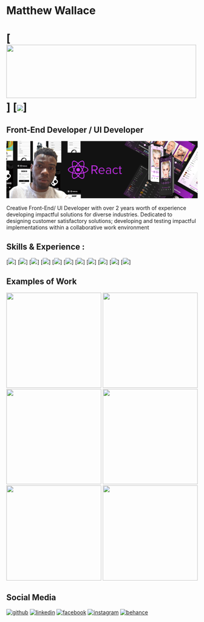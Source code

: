 
<h1 font-size='100px'>Matthew Wallace<h1>
[<img src='https://i.pinimg.com/originals/3a/57/52/3a5752e99cb6915a1f3b8bad68b3582a.gif' width='500px' height="140"/>]  [<img src='https://raw.githubusercontent.com/innng/innng/master/assets/kyubey.gif' width='150px'/>] 


## Front-End Developer / UI Developer
![Front-End Developer / UI Developer](https://github.com/matthewowallace/matthewowallace/blob/main/git%20cover.png)

Creative Front-End/ UI Developer with over 2 years worth of experience developing impactful solutions for diverse industries. Dedicated to designing customer satisfactory solutions; developing and testing impactful implementations within a collaborative work environment

## Skills & Experience : 
[<img src="https://camo.githubusercontent.com/533da8800843b57b91a3227ce7d151ca865a0eeaae675715e209c0092314fa96/68747470733a2f2f696d672e736869656c64732e696f2f62616467652f2d52656163742d3435623864383f7374796c653d666c61742d737175617265266c6f676f3d7265616374266c6f676f436f6c6f723d7768697465"/>]
[<img src="https://camo.githubusercontent.com/0c3a16a22ae058cfe38a06dc9ea16404cf006409262f547c9ccfa3ec8b30f71e/68747470733a2f2f696d672e736869656c64732e696f2f62616467652f2d48544d4c352d4533344632363f7374796c653d666c61742d737175617265266c6f676f3d68746d6c35266c6f676f436f6c6f723d7768697465"/>]
[<img src="https://camo.githubusercontent.com/7f8b6716845b5d9cd69f8ce04e587bb955f45040549f33cbd5e9baf464ae5e7e/68747470733a2f2f696d672e736869656c64732e696f2f62616467652f2d4e6573744a732d6561323834353f7374796c653d666c61742d737175617265266c6f676f3d6e6573746a73266c6f676f436f6c6f723d7768697465"/>]
[<img src="https://camo.githubusercontent.com/1e50ab849e8c196ea962ac3b966a15924234879eeb85f9dd0e0431e43a145b43/68747470733a2f2f696d672e736869656c64732e696f2f62616467652f2d4e504d2d4342333833373f7374796c653d666c61742d737175617265266c6f676f3d6e706d266c6f676f436f6c6f723d7768697465"/>]
[<img src="https://camo.githubusercontent.com/5ffd853b0824728d0a8ce1f5dd3634891bb73fe5c560b423eb45c0e34be4581c/68747470733a2f2f696d672e736869656c64732e696f2f62616467652f2d52656475782d3736344142433f7374796c653d666c61742d737175617265266c6f676f3d7265647578266c6f676f436f6c6f723d7768697465"/>]
[<img src="https://camo.githubusercontent.com/5ffd853b0824728d0a8ce1f5dd3634891bb73fe5c560b423eb45c0e34be4581c/68747470733a2f2f696d672e736869656c64732e696f2f62616467652f2d52656475782d3736344142433f7374796c653d666c61742d737175617265266c6f676f3d7265647578266c6f676f436f6c6f723d7768697465"/>]
[<img src="https://camo.githubusercontent.com/6f71b989e6d32eda6a2291e89b3f5cd9eed18c2ccbf20d6fb9a7565f2d39e190/68747470733a2f2f696d672e736869656c64732e696f2f62616467652f2d50726574746965722d4637423933453f7374796c653d666c61742d737175617265266c6f676f3d7072657474696572266c6f676f436f6c6f723d7768697465"/>]
[<img src="https://camo.githubusercontent.com/df9a415742879e049b994a440b13cdc2333bbafc7635a958968e93a25c038f2f/68747470733a2f2f696d672e736869656c64732e696f2f62616467652f5675652532306a732d3335343935453f7374796c653d666f722d7468652d6261646765266c6f676f3d767565646f746a73266c6f676f436f6c6f723d344643303844"/>]
[<img src="https://camo.githubusercontent.com/044d432f3aa4312c01432feee15d783a42c73ed3e6180ea6d92441b4dd4e80af/68747470733a2f2f696d672e736869656c64732e696f2f62616467652f4761747362792d3636333339393f7374796c653d666f722d7468652d6261646765266c6f676f3d676174736279266c6f676f436f6c6f723d7768697465" />]
[<img src="https://camo.githubusercontent.com/1c60295c7efc9d28d2d9f8f6e7c8f2324db9b2a4b58b5092b584cecdf630dcc7/68747470733a2f2f696d672e736869656c64732e696f2f62616467652f6e7578742532306a732d3030433538453f7374796c653d666f722d7468652d6261646765266c6f676f3d6e757874646f746a73266c6f676f436f6c6f723d7768697465" />]
[<img src="https://camo.githubusercontent.com/c5348b2ca69dde247e3d291e93a3417f35f5c1bb35cae8ef745ad81075c39112/68747470733a2f2f696d672e736869656c64732e696f2f62616467652f556e6974792d3130303030303f7374796c653d666f722d7468652d6261646765266c6f676f3d756e697479266c6f676f436f6c6f723d7768697465" />]

## Examples of Work

<span>
<img src="https://scontent.fktp2-1.fna.fbcdn.net/v/t1.6435-9/s600x600/162218497_3958251194241405_1024333494781576987_n.jpg?_nc_cat=109&ccb=1-5&_nc_sid=730e14&_nc_ohc=UZJEe5rRD0QAX_CL_7B&_nc_ht=scontent.fktp2-1.fna&oh=00_AT8zbEqr0PN6pbntPeYMLzCB1mdVLcrY94KrkAptKPvchA&oe=62254768" width="250" height="250"/>

<img src="https://scontent.fktp2-1.fna.fbcdn.net/v/t1.6435-9/p600x600/204995871_4257745990958589_2543811449373770488_n.jpg?_nc_cat=101&ccb=1-5&_nc_sid=730e14&_nc_ohc=JhMZlC7FkuoAX_p_oxV&_nc_ht=scontent.fktp2-1.fna&oh=00_AT8_3ej3doA0peyD0moWjpH2f2WRcOTpzL9HSEBa_8Xh6w&oe=6224245B" width="250" height="250"/>

<img src="https://scontent.fktp2-1.fna.fbcdn.net/v/t1.6435-9/s600x600/161740401_3957993044267220_5306126495439312304_n.jpg?_nc_cat=111&ccb=1-5&_nc_sid=730e14&_nc_ohc=DXTBTInF4eMAX-HbDUj&tn=ffRstH0O3UpE2nhN&_nc_ht=scontent.fktp2-1.fna&oh=00_AT-4uJ9UXXA1s-CrJdmibA9tgYIBiTTDBN2zlNOlM_s1ww&oe=6223AC99" width="250" height="250"/>
  
<img src="https://github.com/matthewowallace/matthewowallace/blob/main/10.png" width="250" height="250"/>
  
<img src="https://github.com/matthewowallace/matthewowallace/blob/main/5.png" width="250" height="250" />
  
<img src="https://scontent.fktp2-1.fna.fbcdn.net/v/t1.6435-9/p180x540/168845845_4017638394969351_3174487645314005311_n.jpg?_nc_cat=111&ccb=1-5&_nc_sid=730e14&_nc_ohc=zUSOT-Ye11YAX_ehli8&_nc_ht=scontent.fktp2-1.fna&oh=00_AT8e43p7IcARRXwmMwAYAyFtbBfpCHmDDD3qh_rk5_7x1w&oe=6224CB56" width="250" height="250" />
<span/>

 ## Social Media
  
 <div/> 
  
[<img src='https://img.shields.io/badge/GitHub-100000?style=for-the-badge&logo=github&logoColor=white' alt='github' height='40' color='#FF00FF'>](https://github.com/matthewowallace)  [<img src='https://camo.githubusercontent.com/a493f6833f99fb3c85788d6d9305e6b7a42b838e5ee5d138fd9a8214a7e77472/68747470733a2f2f696d672e736869656c64732e696f2f62616467652f6c696e6b6564696e2d2532333030373742352e7376673f267374796c653d666f722d7468652d6261646765266c6f676f3d6c696e6b6564696e266c6f676f436f6c6f723d7768697465' alt='linkedin' height='40' color='#FF00FF'>](https://www.linkedin.com/in/https://www.linkedin.com/in/matthew-w-8748b0196//)  [<img src='https://img.shields.io/badge/Facebook-1877F2?style=for-the-badge&logo=facebook&logoColor=white' alt='facebook' height='40' color='#FF00FF'>](https://www.facebook.com/MatthewWallace)  [<img src='https://img.shields.io/badge/Instagram-E4405F?style=for-the-badge&logo=instagram&logoColor=white' alt='instagram' height='40' color='#FF00FF'>](https://www.instagram.com/matthewowallace/)  [<img src='https://camo.githubusercontent.com/7682cd75b45cbe5504360205624d2a57fba784c84d0bdaf7c553406d5c6b1bda/68747470733a2f2f696d672e736869656c64732e696f2f62616467652f426568616e63652d3030353446373f7374796c653d666f722d7468652d6261646765266c6f676f3d626568616e6365266c6f676f436f6c6f723d7768697465' alt='behance' height='40' color='#fff'>](https://www.behance.net/matthewwallace4)  
